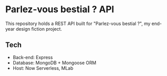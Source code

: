 # Parlez-vous bestial ? API

This repository holds a REST API built for "Parlez-vous bestial ?", my end-year design fiction project.

## Tech

* Back-end: Express
* Database: MongoDB + Mongoose ORM
* Host: Now Serverless, MLab
